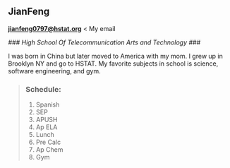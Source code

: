  ## JianFeng ##
 
[**jianfeng0797@hstat.org**](mail.google.com)  < My email

_###  High School Of Telecommunication Arts and Technology ###_

I was born in China but later moved to America with my mom. I grew up in Brooklyn NY and go to HSTAT. My favorite subjects in school is science, software engineering, and gym. 

> ### Schedule: ###
>
>    1. Spanish
>    2. SEP
>    3. APUSH
>    4. Ap ELA
>    5. Lunch
>    6. Pre Calc
>    7. Ap Chem
>    8. Gym
    
